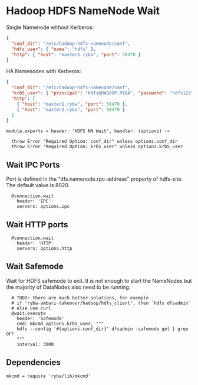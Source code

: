 
# Hadoop HDFS NameNode Wait

Single Namenode without Kerberos:

```json
{
  "conf_dir": "/etc/hadoop-hdfs-namenode/conf",
  "hdfs_user": { "name": "hdfs" },
  "http": { "host": "master1.ryba", "port": 50470 }
}
```

HA Namenodes with Kerberos:

```json
{
  "conf_dir": "/etc/hadoop-hdfs-namenode/conf",
  "krb5_user": { "principal": "hdfs@HADOOP.RYBA", "password": "hdfs123" },
  "http": [
    { "host": "master1.ryba", "port": 50470 },
    { "host": "master2.ryba", "port": 50470 }
  ]
}
```

    module.exports = header: 'HDFS NN Wait', handler: (options) ->
      
      throw Error "Required Option: conf_dir" unless options.conf_dir
      throw Error "Required Option: krb5_user" unless options.krb5_user

## Wait IPC Ports

Port is defined in the "dfs.namenode.rpc-address" property of hdfs-site. The default
value is 8020.

      @connection.wait
        header: 'IPC'
        servers: options.ipc

## Wait HTTP ports

      @connection.wait
        header: 'HTTP'
        servers: options.http

## Wait Safemode

Wait for HDFS safemode to exit. It is not enough to start the NameNodes but the
majority of DataNodes also need to be running.

      # TODO: there are much better solutions, for exemple
      # if 'ryba-ambari-takeover/hadoop/hdfs_client', then `hdfs dfsadmin`
      # else use curl
      @wait.execute
        header: 'Safemode'
        cmd: mkcmd options.krb5_user, """
        hdfs --config '#{options.conf_dir}' dfsadmin -safemode get | grep OFF
        """
        interval: 3000

## Dependencies

    mkcmd = require 'ryba/lib/mkcmd'
